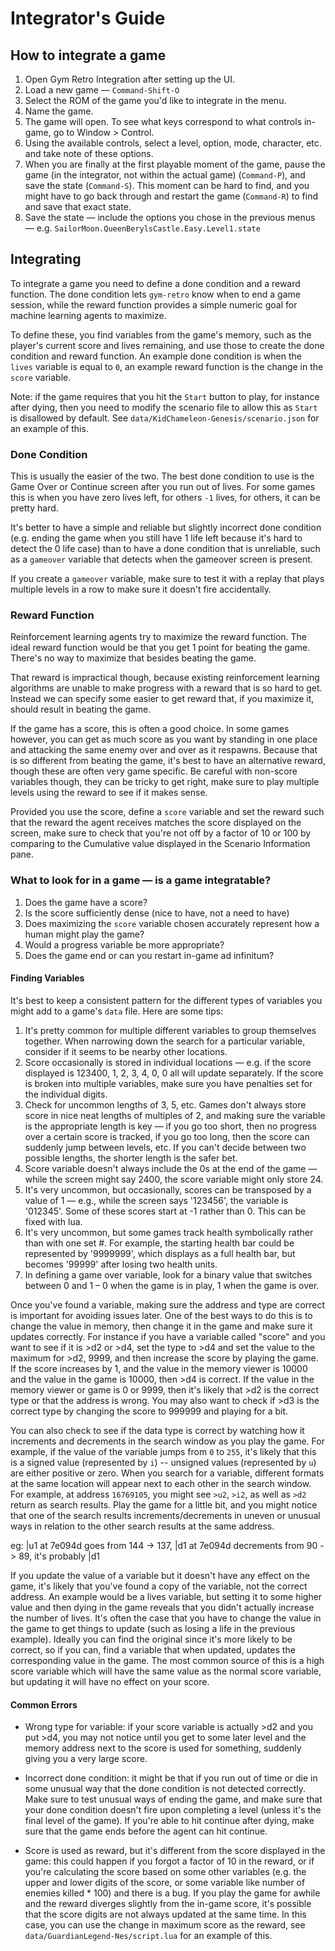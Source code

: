 # Integrator's Guide

## How to integrate a game

1. Open Gym Retro Integration after setting up the UI.
2. Load a new game — `Command-Shift-O`
3. Select the ROM of the game you'd like to integrate in the menu.
4. Name the game.
5. The game will open. To see what keys correspond to what controls in-game, go to Window > Control.
6. Using the available controls, select a level, option, mode, character, etc. and take note of these options.
7. When you are finally at the first playable moment of the game, pause the game (in the integrator, not within the actual game) (`Command-P`), and save the state (`Command-S`). This moment can be hard to find, and you might have to go back through and restart the game (`Command-R`) to find and save that exact state.
8. Save the state — include the options you chose in the previous menus — e.g. `SailorMoon.QueenBerylsCastle.Easy.Level1.state`

## Integrating

To integrate a game you need to define a done condition and a reward function.  The done condition lets `gym-retro` know when to end a game session, while the reward function provides a simple numeric goal for machine learning agents to maximize.

To define these, you find variables from the game's memory, such as the player's current score and lives remaining, and use those to create the done condition and reward function.  An example done condition is when the `lives` variable is equal to `0`, an example reward function is the change in the `score` variable.

Note: if the game requires that you hit the `Start` button to play, for instance after dying, then you need to modify the scenario file to allow this as `Start` is disallowed by default.  See `data/KidChameleon-Genesis/scenario.json` for an example of this.

### Done Condition

This is usually the easier of the two.  The best done condition to use is the Game Over or Continue screen after you run out of lives.  For some games this is when you have zero lives left, for others `-1` lives, for others, it can be pretty hard.

It's better to have a simple and reliable but slightly incorrect done condition (e.g. ending the game when you still have 1 life left because it's hard to detect the 0 life case) than to have a done condition that is unreliable, such as a `gameover` variable that detects when the gameover screen is present.

If you create a `gameover` variable, make sure to test it with a replay that plays multiple levels in a row to make sure it doesn't fire accidentally.

### Reward Function

Reinforcement learning agents try to maximize the reward function.  The ideal reward function would be that you get 1 point for beating the game.  There's no way to maximize that besides beating the game.

That reward is impractical though, because existing reinforcement learning algorithms are unable to make progress with a reward that is so hard to get.  Instead we can specify some easier to get reward that, if you maximize it, should result in beating the game.

If the game has a score, this is often a good choice.  In some games however, you can get as much score as you want by standing in one place and attacking the same enemy over and over as it respawns.  Because that is so different from beating the game, it's best to have an alternative reward, though these are often very game specific.  Be careful with non-score variables though, they can be tricky to get right, make sure to play multiple levels using the reward to see if it makes sense.

Provided you use the score, define a `score` variable and set the reward such that the reward the agent receives matches the score displayed on the screen, make sure to check that you're not off by a factor of 10 or 100 by comparing to the Cumulative value displayed in the Scenario Information pane.

### What to look for in a game — is a game integratable?

1. Does the game have a score?
2. Is the score sufficiently dense (nice to have, not a need to have)
3. Does maximizing the `score` variable chosen accurately represent how a human might play the game?
4. Would a progress variable be more appropriate?
5. Does the game end or can you restart in-game ad infinitum?

#### Finding Variables

It's best to keep a consistent pattern for the different types of variables you might add to a game's `data` file.  Here are some tips:

1. It's pretty common for multiple different variables to group themselves together. When narrowing down the search for a particular variable, consider if it seems to be nearby other locations.
2. Score occasionally is stored in individual locations — e.g. if the score displayed is 123400, 1, 2, 3, 4, 0, 0 all will update separately.  If the score is broken into multiple variables, make sure you have penalties set for the individual digits.
3. Check for uncommon lengths of 3, 5, etc. Games don't always store score in nice neat lengths of multiples of 2, and making sure the variable is the appropriate length is key — if you go too short, then no progress over a certain score is tracked, if you go too long, then the score can suddenly jump between levels, etc.  If you can't decide between two possible lengths, the shorter length is the safer bet.
4. Score variable doesn't always include the 0s at the end of the game — while the screen might say 2400, the score variable might only store 24.
5. It's very uncommon, but occasionally, scores can be transposed by a value of 1 — e.g., while the screen says '123456', the variable is '012345'. Some of these scores start at -1 rather than 0. This can be fixed with lua.
7. It's very uncommon, but some games track health symbolically rather than with one set #. For example, the starting health bar could be represented by '9999999', which displays as a full health bar, but becomes '99999' after losing two health units.
8. In defining a game over variable, look for a binary value that switches between 0 and 1 – 0 when the game is in play, 1 when the game is over.

Once you've found a variable, making sure the address and type are correct is important for avoiding issues later.  One of the best ways to do this is to change the value in memory, then change it in the game and make sure it updates correctly.  For instance if you have a variable called "score" and you want to see if it is >d2 or >d4, set the type to >d4 and set the value to the maximum for >d2, 9999, and then increase the score by playing the game.  If the score increases by 1, and the value in the memory viewer is 10000 and the value in the game is 10000, then >d4 is correct.  If the value in the memory viewer or game is 0 or 9999, then it's likely that >d2 is the correct type or that the address is wrong. You may also want to check if >d3 is the correct type by changing the score to 999999 and playing for a bit.

You can also check to see if the data type is correct by watching how it increments and decrements in the search window as you play the game. For example, if the value of the variable jumps from `0` to `255`, it's likely that this is a signed value (represented by `i`) -- unsigned values (represented by `u`) are either positive or zero. When you search for a variable, different formats at the same location will appear next to each other in the search window. For example, at address `16769105`, you might see `>u2`, `>i2`, as well as `>d2` return as search results. Play the game for a little bit, and you might notice that one of the search results increments/decrements in uneven or unusual ways in relation to the other search results at the same address.

eg: |u1 at 7e094d goes from 144 -> 137, |d1 at 7e094d decrements from 90 -> 89, it's probably |d1

If you update the value of a variable but it doesn't have any effect on the game, it's likely that you've found a copy of the variable, not the correct address.  An example would be a lives variable, but setting it to some higher value and then dying in the game reveals that you didn't actually increase the number of lives.  It's often the case that you have to change the value in the game to get things to update (such as losing a life in the previous example).  Ideally you can find the original since it's more likely to be correct, so if you can, find a variable that when updated, updates the corresponding value in the game.  The most common source of this is a high score variable which will have the same value as the normal score variable, but updating it will have no effect on your score.

#### Common Errors

* Wrong type for variable: if your score variable is actually >d2 and you put >d4, you may not notice until you get to some later level and the memory address next to the score is used for something, suddenly giving you a very large score.

* Incorrect done condition: it might be that if you run out of time or die in some unusual way that the done condition is not detected correctly.  Make sure to test unusual ways of ending the game, and make sure that your done condition doesn't fire upon completing a level (unless it's the final level of the game).  If you're able to hit continue after dying, make sure that the game ends before the agent can hit continue.

* Score is used as reward, but it's different from the score displayed in the game: this could happen if you forgot a factor of 10 in the reward, or if you're calculating the score based on some other variables (e.g. the upper and lower digits of the score, or some variable like number of enemies killed * 100) and there is a bug.  If you play the game for awhile and the reward diverges slightly from the in-game score, it's possible that the score digits are not always updated at the same time.  In this case, you can use the change in maximum score as the reward, see `data/GuardianLegend-Nes/script.lua` for an example of this.
